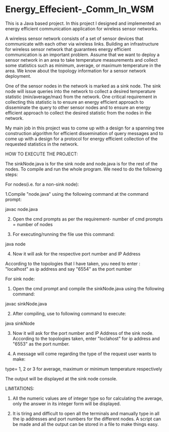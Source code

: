 # Energy_Effecient-_Comm_In_WSM
This is a Java based project. In this project I designed and implemented an energy efficient communication application for wireless sensor networks.

A wireless sensor network consists of a set of sensor devices that communicate with each other via wireless links. Building an infrastructure for wireless sensor network that guarantees energy efficient communication is an important problem. Assume that we want to deploy a sensor network in an area to take temperature measurements and collect some statistics such as minimum, average, or maximum temperature in the area. We know about the topology information for a sensor network deployment.

One of the sensor nodes in the network is marked as a sink node. The sink node will issue queries into the network to collect a desired temperature statistic (min/average/max) from the network. One critical requirement in collecting this statistic is to ensure an energy efficient approach to disseminate the query to other sensor nodes and to ensure an energy efficient approach to collect the desired statistic from the nodes in the network.

My main job in this project was to come up with a design for a spanning tree construction algorithm for efficient dissemination of query messages and to come up with a design for a protocol for energy efficient collection of the requested statistics in the network.

HOW TO EXECUTE THE PROJECT:

The sinkNode.java is for the sink node and node.java is for the rest of the nodes. To compile and run the whole program. We need to do the following steps:

For nodes(i.e. for a non-sink node):

1.Compile "node.java" using the following command at the command prompt:

javac node.java

2. Open the cmd prompts as per the requirement- number of cmd prompts = number of nodes

3. For executing/running the file  use this command:

java node

4. Now it will ask for the respective port number and IP Address

According to the topologies that I have taken, you need to enter : "localhost" as ip address and say "6554" as the port number


For sink node:

1. Open the cmd prompt and compile the sinkNode.java using the following command:

javac sinkNode.java

2. After compiling, use to following command to execute: 

java sinkNode

3.	Now it will ask for the port number and IP Address of the sink node. According to the topologies taken, enter "loclahost" for ip address and "6553" as the port number.

4. A message will come regarding the type of the request user wants to make:
 
type= 1, 2 or 3 for average, maximum or minimum temperature respectively

The output will be displayed at the sink node console.

LIMITATIONS:
1. All the numeric values are of integer type so for calculating the average, only the answer in its integer form will be displayed.

2. It is tiring and difficult to open all the terminals and manually type in all the ip addresses and port numbers for the different nodes. A script can be made and all the output can be stored in a file to make things easy.
